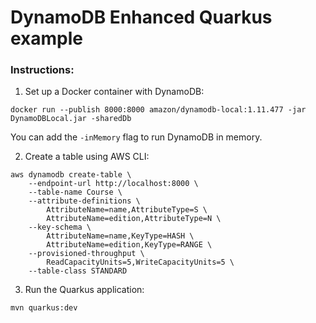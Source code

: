 # DynamoDB Enhanced Quarkus example



### Instructions:
1. Set up a Docker container with DynamoDB:
```shell script
docker run --publish 8000:8000 amazon/dynamodb-local:1.11.477 -jar DynamoDBLocal.jar -sharedDb
```
You can add the ```-inMemory``` flag to run DynamoDB in memory.

2. Create a table using AWS CLI: 
```shell script
aws dynamodb create-table \
    --endpoint-url http://localhost:8000 \
    --table-name Course \
    --attribute-definitions \
        AttributeName=name,AttributeType=S \
        AttributeName=edition,AttributeType=N \
    --key-schema \
        AttributeName=name,KeyType=HASH \
        AttributeName=edition,KeyType=RANGE \
    --provisioned-throughput \
        ReadCapacityUnits=5,WriteCapacityUnits=5 \
    --table-class STANDARD
```

3. Run the Quarkus application:
```shell script
mvn quarkus:dev
```